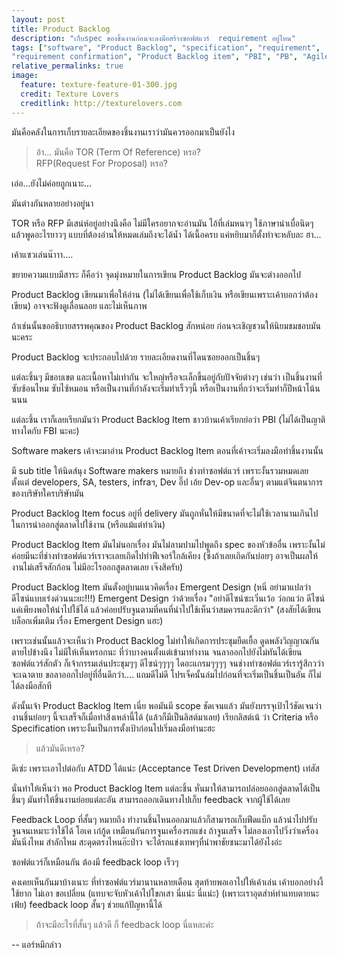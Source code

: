 ```yaml
---
layout: post
title: Product Backlog
description: "เก็บspec ของชิ้นงานก่อนจะลงมือสร้างซอฟต์แวร์  requirement อยู่ไหน"
tags: ["software", "Product Backlog", "specification", "requirement", 
"requirement confirmation", "Product Backlog item", "PBI", "PB", "Agile Requirement"]
relative_permalinks: true
image:
  feature: texture-feature-01-300.jpg
  credit: Texture Lovers
  creditlink: http://texturelovers.com
---
```


มันคือคลังในการเก็บรายละเอียดของชิ้นงานเราว่ามันควรออกมาเป็นยังไง

> อ้า... มันคือ TOR (Term Of Reference) หรอ? <br/>
RFP(Request For Proposal) หรอ?


เอ่อ...​ยังไม่ค่อยถูกเนาะ...

มันต่างกันหลายอย่างอยู่นา

TOR หรือ RFP มีเสน่ห์อยู่อย่างนึงคือ ไม่มีใครอยากจะอ่านมัน ไอ้ที่เล่มหนาๆ ใช้ภาษาน่าเบื่อนิดๆ แล้วพูดอะไรยาวๆ แบบที่ต้องอ่านให้หมดเล่มถึงจะได้น้ำ ได้เนื้อครบ
แค่หยิบมาก็ตั้งท่าจะหลับละ ฮา...   

เค้าแซวเล่นน๊าาา....

ขยายความแบบมีสาระ ก็คือว่า จุดมุ่งหมายในการเขียน <nobr>Product Backlog</nobr> มันจะต่างออกไป

<nobr>Product Backlog</nobr> 
เขียนมาเพื่อให้อ่าน (ไม่ได้เขียนเพื่อใช้เก็บเงิน หรือเขียนเพราะเค้าบอกว่าต้องเขียน) อาจจะฟังดูเลื่อนลอย และไม่เห็นภาพ

ถ้าเช่นนั้นขออธิบายสรรพคุณของ <nobr>Product Backlog</nobr> สักหน่อย ก่อนจะเชิญชวนให้นิยมชมชอบมันนะคระ

<nobr>Product Backlog</nobr> จะประกอบไปด้วย รายละเอียดงานที่โดนซอยออกเป็นชิ้นๆ

แต่ละชิ้นๆ มีขอบเขต และเนื้อหาไม่เท่ากัน จะใหญ่หรือจะเล็กขึ้นอยู่กับปัจจัยต่างๆ เช่นว่า เป็นชิ้นงานที่ซับซ้อนไหม ซับไซ้หมอน
หรือเป็นงานที่กำลังจะเริ่มทำเร็วๆนี้ หรือเป็นงานที่กว่าจะเริ่มทำก็ปีหน้าโน้นนนน

แต่ละชิ้น เราก็เลยเรียกมันว่า <nobr>Product Backlog Item</nobr> ชาวบ้านเค้าเรียกย่อว่า PBI (ไม่ได้เป็นญาติทางใดกับ FBI นะคะ)

Software makers เค้าจะมาอ่าน <nobr>Product Backlog Item</nobr> ตอนที่เค้าจะเริ่มลงมือทำชิ้นงานนั้น

มี sub title ให้นิดส์นุง Software makers หมายถึง ช่างทำซอฟต์แวร์ เพราะงั้นรวมหมดเลย ตั้งแต่ developers, 
SA, testers, infraฯ, Dev อึ๊ป เอ้ย Dev-op และอื่นๆ ตามแต่จินตนาการของบริษัทใครบริษัทมัน

<nobr>Product Backlog Item focus อยู่ที่ delivery </nobr>มันถูกหั่นให้มีขนาดที่จะไม่ใช้เวลานานเกินไปในการนำออกสู่ตลาดไปใช้งาน (หรือแม้แต่ทำเงิน)

<nobr>Product Backlog Item มันไม่นอกเรื่อง มันไม่ลามปามไปพูดถึง</nobr> spec ของหัวข้ออื่น เพราะงั้นไม่ค่อยมีนะที่ช่างทำซอฟต์แวร์เราจะเลยเถิดไปทำฟีเจอร์ใกล้เคียง
(ซึ่งถ้าเลยเถิดกันบ่อยๆ อาจเป็นผลให้งานไม่เสร็จสักก้อน ไม่มีอะไรออกสูตลาดเลย เจ๊งสิครับ)

<nobr>Product Backlog Item มันตั้งอยู่บนแนวคิดเรื่อง </nobr><nobr>Emergent Design</nobr> (หนิ่ อย่ามาแปลว่า ดีไซน์แบบเร่งด่วนนะยะ!!!) 
<nobr>Emergent Design ว่าด้วยเรื่อง </nobr>"อย่าดีไซน์ซะเวิ่นเว้อ ว่อกแว่ก ดีไซน์แค่เพียงพอให้นำไปใช้ได้ แล้วค่อยปรับจูนตามที่คนที่นำไปใช้เห็นว่าสมควรและดีกว่า"
(สงสัยได้เขียนบล็อกเพิ่มเติม เรื่อง <nobr>Emergent Design</nobr> แฮะ)

เพราะเช่นนั้นแล้วจะเห็นว่า <nobr>Product Backlog</nobr> ไม่ทำให้เกิดการประชุมยืดเยื้อ ดูดพลังวิญญาณกันตายไปข้างนึง
ไม่มีให้เห็นหรอกนะ ที่ว่าบางคนตั้งแต่เข้ามาทำงาน จนลาออกไปยังไม่ทันได้เขียนซอฟต์แวร์สักตัว ก็เจ้ากรรมเล่นประชุมๆๆ ดีไซน์ๆๆๆๆ ไดอะแกรมๆๆๆๆ
จนช่างทำซอฟต์แวร์เรารู้สึกวว่าจะเฉาตาย ขอลาออกไปอยู่ที่อื่นดีกว่า.... แถมดีไม่ดี โปรเจ็คนั้นล่มไปก่อนที่จะเริ่มเป็นชิ้นเป็นอัน ก็ไม่ได้ลงมือสักที 

ดังนั้นเจ้า <nobr>Product Backlog Item เนี่ย พอมันมี scope ชัดเจนแล้ว </nobr>มันยังบรรจุเป้าไว้ชัดเจนว่า งานชิ้นย่อยๆ นี้จะเสร็จก็เมื่อทำสิ่งเหล่านี้ได้ (แล้วก็มีเป็นลิสต์มาเลย)
เรียกลิสต์เน้ ว่า Criteria หรือ Specification เพราะงั้นเป็นการตั้งเป้าก่อนไปเริ่มลงมือทำนะฮะ

> แล้วมันดีเหรอ?

ดีเซ่ะ เพราะเอาไปต่อกับ ATDD ได้แน่ะ (Acceptance Test Driven Development) เท่สัส

นั่นทำให้เห็นว่า พอ <nobr>Product Backlog Item</nobr> แต่ละชิ้น หั่นมาให้สามารถปล่อยออกสู่ตลาดได้เป็นชิ้นๆ มันทำให้ชิ้นงานย่อยแต่ละอัน 
สามารถออกเดินทางไปเก็บ feedback จากผู้ใช้ได้เลย 

Feedback Loop ที่สั้นๆ หมายถึง ทำงานชิ้นไหนออกมาแล้วก็สามารถเก็บฟีดแบ็ก แล้วนำไปปรับจูนจนเหมาะว่าใช้ได้ โอเค เก๋กู้ด
เหมือนกันการจูนเครื่องรถแข่ง ถ้าจูนเสร็จ ไม่ลองเอาไปวิ่งว่าเครื่องมันนิ่งไหม สำลักไหม สะดุดตรงไหนอ๊ะป่าว จะได้รถแข่งเทพๆที่นำพาชัยชนะมาได้ยังไงอ่ะ

ซอฟต์แวร์ก็เหมือนกัน ต้องมี feedback loop เร็วๆ 

คงเคยเห็นกันมาบ้างเนาะ ที่ทำซอฟต์แวร์มานานหลายเดือน สุดท้ายพอเอาไปให้เค้าเล่น เค้าบอกอย่างงี้ใช้ยาก ไม่เอา ขอเปลี่ยน
(แทบจะจับหัวเค้าไปโขกเสา นี่แน่ะ นี่แน่ะ) (เพราะเราอุตส่าห์ทำแทบตายนะเฟ้ย)  feedback loop สั้นๆ ช่วยแก้ปัญหานี้ได้

> ถ้าจะมีอะไรที่สั้นๆ แล้วดี ก็ feedback loop นี่แหละค่ะ

-- แอร์หมีกล่าว
